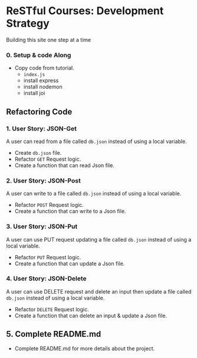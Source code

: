 # ReSTful Courses: Development Strategy

Building this site one step at a time

### 0. Setup & code Along

* Copy code from tutorial.
    * `index.js`
    * install express
    * install nodemon
    * install joi

## Refactoring Code

### 1. User Story: JSON-Get

A user can read from a file called `db.json` instead of using a local variable.

* Create `db.json` file.
* Refactor `GET` Request logic.
* Create a function that can read Json file.

### 2. User Story: JSON-Post

A user can write to a file called `db.json` instead of using a local variable.

* Refactor `POST` Request logic.
* Create a function that can write to a Json file.

### 3. User Story: JSON-Put

A user can use PUT request updating a file called `db.json` instead of using a local variable.

* Refactor `PUT` Request logic.
* Create a function that can update a Json file.

### 4. User Story: JSON-Delete

A user can use DELETE request and delete an input then update a file called `db.json` instead of using a local variable.

* Refactor `DELETE` Request logic.
* Create a function that can delete an input & update a Json file.

## 5. Complete README.md

* Complete README.md for more details about the project.